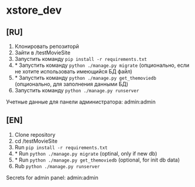 # xstore_dev

## [RU]
1. Клонировать репозиторй
2. Зайти в  /testMovieSite
3. Запустить команду <code>pip install -r requirements.txt</code>
4. \* Запустить команду <code>python ./manage.py migrate</code> (опционально, если не хотите использовать имеющийся БД файл)
5. \* Запустить команду <code>python ./manage.py get_themoviedb</code> (опционально, для заполнения данными БД)
6. Запустить команду <code>python ./manage.py runserver</code>

Учетные данные для панели администратора: admin:admin

## [EN]
1. Clone repository
2. cd /testMovieSite
3. Run <code>pip install -r requirements.txt</code>
4. \* Run <code>python ./manage.py migrate</code> (optinal, only if new db)
5. \* Run <code>python ./manage.py get_themoviedb</code> (optional, for init db data)
6. Rub <code>python ./manage.py runserver</code>

Secrets for admin panel: admin:admin

